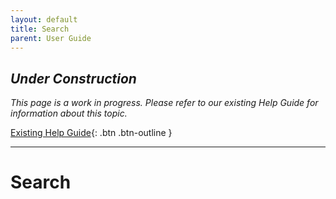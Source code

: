 ```yaml
---
layout: default
title: Search
parent: User Guide
---
```


## *Under Construction*

*This page is a work in progress. Please refer to our existing Help Guide for information about this topic.*

[Existing Help Guide](https://help.pozi.com/){: .btn .btn-outline }

---

# Search

